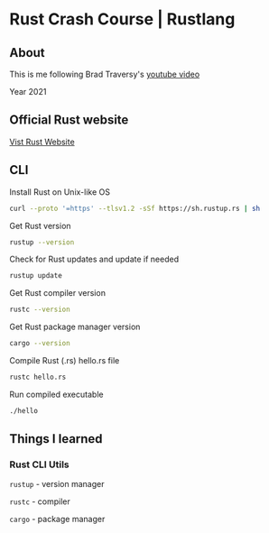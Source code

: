 # Rust Crash Course | Rustlang

## About

This is me following Brad Traversy's [youtube video](https://youtu.be/zF34dRivLOw)

Year 2021

## Official Rust website

[Vist Rust Website](https://www.rust-lang.org/)

## CLI

Install Rust on Unix-like OS

```zsh
curl --proto '=https' --tlsv1.2 -sSf https://sh.rustup.rs | sh
```

Get Rust version

```zsh
rustup --version
```

Check for Rust updates and update if needed

```zsh
rustup update
```

Get Rust compiler version

```zsh
rustc --version
```

Get Rust package manager version

```zsh
cargo --version
```

Compile Rust (.rs) hello.rs file

```zsh
rustc hello.rs
```

Run compiled executable

```zsh
./hello
```

## Things I learned

### Rust CLI Utils

`rustup` - version manager

`rustc` - compiler

`cargo` - package manager
